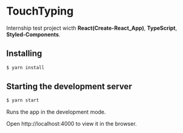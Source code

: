# TouchTyping
 Internship test project wicth **React(Create-React_App)**, **TypeScript**, **Styled-Components**.

## Installing
 


```javascript
$ yarn install
````
## Starting the development server

```javascript
$ yarn start
````
Runs the app in the development mode.

Open http://localhost:4000 to view it in the browser.
